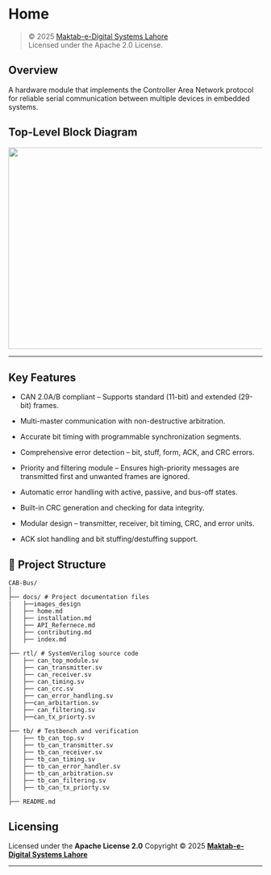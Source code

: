 # Home
> © 2025 [Maktab-e-Digital Systems Lahore](https://github.com/meds-ee-uet)  
> Licensed under the Apache 2.0 License.

##  Overview
A hardware module that implements the Controller Area Network  protocol for reliable serial communication between multiple devices in embedded systems.

## Top-Level Block Diagram

<div align="center">
  <img src="./images_design/top_module.jpg" width="600" height="400">
</div>

---

## Key Features

- CAN 2.0A/B compliant – Supports standard (11-bit) and extended (29-bit) frames.

- Multi-master communication with non-destructive arbitration.

- Accurate bit timing with programmable synchronization segments.

- Comprehensive error detection – bit, stuff, form, ACK, and CRC errors.

- Priority and filtering module – Ensures high-priority messages are transmitted first and unwanted frames are ignored.

- Automatic error handling with active, passive, and bus-off states.

- Built-in CRC generation and checking for data integrity.

- Modular design – transmitter, receiver, bit timing, CRC, and error units.

- ACK slot handling and bit stuffing/destuffing support.

## 🧩 Project Structure
```
CAB-Bus/
│
├── docs/ # Project documentation files
|   ├──images_design
│   ├── home.md 
│   ├── installation.md 
│   ├── API_Refernece.md 
│   ├── contributing.md
│   ├── index.md 
│ 
├── rtl/ # SystemVerilog source code
│   ├── can_top_module.sv 
│   ├── can_transmitter.sv
│   ├── can_receiver.sv
│   ├── can_timing.sv
│   ├── can_crc.sv
│   ├── can_error_handling.sv
│   ├──can_arbitartion.sv
│   ├── can_filtering.sv
│   ├──can_tx_priorty.sv
│
├── tb/ # Testbench and verification 
│   ├── tb_can_top.sv 
│   ├── tb_can_transmitter.sv
│   ├── tb_can_receiver.sv
│   ├── tb_can_timing.sv
│   ├── tb_can_error_handler.sv
│   ├── tb_can_arbitration.sv
│   ├── tb_can_filtering.sv
│   ├── tb_can_tx_priorty.sv
│
├── README.md
```
## Licensing

Licensed under the **Apache License 2.0**
Copyright © 2025
**[Maktab-e-Digital Systems Lahore](https://github.com/meds-ee-uet)**

---